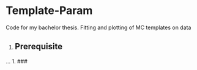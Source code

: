# Template-Param
Code for my bachelor thesis.
Fitting and plotting of MC templates on data

1. ## Prerequisite
... 1. ###
